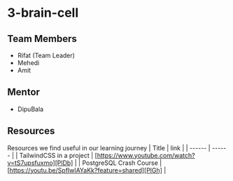 # 3-brain-cell

## Team Members
- Rifat (Team Leader)
- Mehedi
- Amit

## Mentor
- DipuBala

## Resources
Resources we find useful in our learning journey
| Title | link |
| ------ | ------ |
| TailwindCSS in a project | [https://www.youtube.com/watch?v=tS7upsfuxmo][PlDb] |
| PostgreSQL Crash Course | [https://youtu.be/SpfIwlAYaKk?feature=shared][PlGh] |

